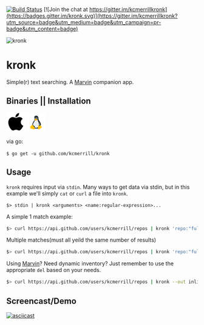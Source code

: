 [![Build Status](https://travis-ci.org/kcmerrill/kronk.svg?branch=master)](https://travis-ci.org/kcmerrill/kronk) [![Join the chat at https://gitter.im/kcmerrillkronk](https://badges.gitter.im/kronk.svg)](https://gitter.im/kcmerrillkronk?utm_source=badge&utm_medium=badge&utm_campaign=pr-badge&utm_content=badge)

![kronk](assets/kronk.jpg "kronk")

# kronk

Simple(r) text searching. A [Marvin](https://github.com/kcmerrill/marvin) companion app.


## Binaries || Installation

[![MacOSX](https://raw.githubusercontent.com/kcmerrill/go-dist/master/assets/apple_logo.png "Mac OSX")](http://go-dist.kcmerrill.com/kcmerrill/kronk/mac/amd64) [![Linux](https://raw.githubusercontent.com/kcmerrill/go-dist/master/assets/linux_logo.png "Linux")](http://go-dist.kcmerrill.com/kcmerrill/kronk/linux/amd64)

via go:

`$ go get -u github.com/kcmerrill/kronk`

## Usage

`kronk` requires input via `stdin`. Many ways to get data via stdin, but in this example we'll simply `cat` or `curl` a file into `kronk`.

```
$> stdin | kronk <arguments> <name:regular-expression>...
```

A simple 1 match example:
```bash
$> curl https://api.github.com/users/kcmerrill/repos | kronk 'repo:"full_name": "(.*?)"'
```

Multiple matches(must all yeild the same number of results)
```bash
$> curl https://api.github.com/users/kcmerrill/repos | kronk 'repo:"full_name": "(.*?)"' 'issues:"open_issues": (\d+)'
```

Using [Marvin](https://github.com/kcmerrill/marvin)? Need dynamic inventory? Just remember to use the appropriate `del` based on your needs.
```bash
$> curl https://api.github.com/users/kcmerrill/repos | kronk --out inline 'repo:"full_name": "(.*?)"' 'issues:"open_issues": (\d+)'
```

## Screencast/Demo

[![asciicast](assets/demo.png)](https://asciinema.org/a/140001)
